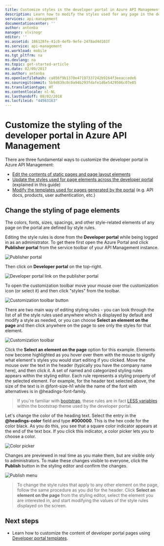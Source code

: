 ```yaml
---
title: Customize styles in the developer portal in Azure API Management | Microsoft Docs
description: Learn how to modify the styles used for any page in the developer portal in Azure API Management.
services: api-management
documentationcenter: ''
author: antonba
manager: vlvinogr
editor: ''
ms.assetid: 186128fe-41c0-4efb-9efe-2478ad4d103f
ms.service: api-management
ms.workload: mobile
ms.tgt_pltfrm: na
ms.devlang: na
ms.topic: get-started-article
ms.date: 02/09/2017
ms.author: antonba
ms.openlocfilehash: ca856f9b1370e47197337242b9164f3eeaccede6
ms.sourcegitcommit: 5b9d839c0c0a94b293fdafe1d6e5429506c07e05
ms.translationtype: HT
ms.contentlocale: nl-NL
ms.lasthandoff: 08/02/2018
ms.locfileid: "44563163"
---
```

# <a name="customize-the-styling-of-the-developer-portal-in-azure-api-management"></a>Customize the styling of the developer portal in Azure API Management
There are three fundamental ways to customize the developer portal in Azure API Management:

* [Edit the contents of static pages and page layout elements][modify-content-layout]
* [Update the styles used for page elements across the developer portal][customize-styles] (explained in this guide)
* [Modify the templates used for pages generated by the portal][portal-templates] (e.g. API docs, products, user authentication, etc.)

## <a name="change-headers-styling"> </a>Change the styling of page elements

The colors, fonts, sizes, spacings, and other style-related elements of any page on the portal are defined by style rules. 

Editing the style rules is done from the **Developer portal** while being logged in as an administrator. To get there first open the Azure Portal and click **Publisher portal** from the service toolbar of your API Management instance.

![Publisher portal][api-management-management-console]

Then click on **Developer portal** on the top-right. 

![Developer portal link on the publisher portal][api-management-pp-dp-link]

To open the customization toolbar move your mouse over the customization icon (or select it) and then click "styles" from the toolbar.

![Customization toolbar button][api-management-customization-toolbar-button]

There are two main way of editing styling rules - you can look through the list of all the style rules used anywhere which is displayed by default and modify a style as needed, or you can choose **Select an element on the page** and then click anywhere on the page to see only the styles for that element.

![Customization toolbar][api-management-customization-toolbar]

Click the **Select an element on the page** option for this example.  Elements now become highlighted as you hover over them with the mouse to signify what element's styles you would start editing if you clicked. Move the mouse over the text in the header (typically you have the company name here), and then click it. A set of named and categorized styling rules appears within the styling editor. Each rule represents a styling property of the selected element. For example, for the header text selected above, the size of the text is in @font-size-h1 while the name of the font with alternatives is in @headings-font-family.

> If you're familiar with [bootstrap][bootstrap], these rules are in fact [LESS variables][LESS variables] within the bootstrap theme used by the developer portal.
> 
> 

Let's change the color of the heading text. Select the entry in the **@headings-color** field and type **#000000**. This is the hex code for the color black. As you do this, you see that a square color indicator appears at the end of the text box. If you click this indicator, a color picker lets you to choose a color.

![Color picker][api-management-customization-toolbar-color-picker]

Changes are previewed in real time as you make them, but are visible only to administrators. To make these changes visible to everyone, click the **Publish** button in the styling editor and confirm the changes.

![Publish menu][api-management-customization-toolbar-publish-form]

> To change the style rules that apply to any other element on the page, follow the same procedure as you did for the header. Click **Select an element on the page** from the styling editor, select the element you are interested in, and start modifying the values of the style rules displayed on the screen.
> 
> 


## <a name="next-steps"> </a>Next steps
* Learn how to customize the content of developer portal pages using [Developer portal templates](api-management-developer-portal-templates.md).

[Change the styling of the headers]: #change-headers-styling
[Next steps]: #next-steps

[Azure Classic Portal]: https://manage.windowsazure.com/

[api-management-management-console]: https://docstestmedia1.blob.core.windows.net/azure-media/articles/api-management/media/api-management-customize-styles/api-management-management-console.png
[api-management-pp-dp-link]: https://docstestmedia1.blob.core.windows.net/azure-media/articles/api-management/media/api-management-customize-styles/api-management-pp-dp-link.png
[api-management-customization-toolbar-button]: https://docstestmedia1.blob.core.windows.net/azure-media/articles/api-management/media/api-management-customize-styles/api-management-customization-toolbar-button.png
[api-management-customization-toolbar]: https://docstestmedia1.blob.core.windows.net/azure-media/articles/api-management/media/api-management-customize-styles/api-management-customization-toolbar.png
[api-management-customization-toolbar-color-picker]: https://docstestmedia1.blob.core.windows.net/azure-media/articles/api-management/media/api-management-customize-styles/api-management-customization-toolbar-color-picker.png
[api-management-customization-toolbar-publish-form]: https://docstestmedia1.blob.core.windows.net/azure-media/articles/api-management/media/api-management-customize-styles/api-management-customization-toolbar-publish-form.png

[modify-content-layout]: api-management-modify-content-layout.md
[customize-styles]: api-management-customize-styles.md
[portal-templates]: api-management-developer-portal-templates.md

[bootstrap]: http://getbootstrap.com/
[LESS variables]: http://getbootstrap.com/css/






